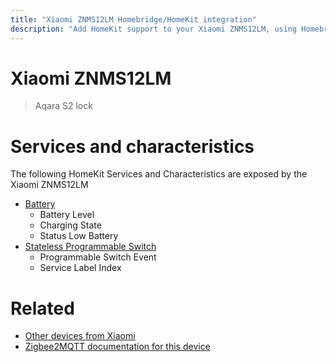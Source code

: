 ```yaml
---
title: "Xiaomi ZNMS12LM Homebridge/HomeKit integration"
description: "Add HomeKit support to your Xiaomi ZNMS12LM, using Homebridge, Zigbee2MQTT and homebridge-z2m."
---
```

<!---
This file has been GENERATED using src/docgen/docgen.ts
DO NOT EDIT THIS FILE MANUALLY!
-->
# Xiaomi ZNMS12LM
> Aqara S2 lock


# Services and characteristics
The following HomeKit Services and Characteristics are exposed by
the Xiaomi ZNMS12LM

* [Battery](../../battery.md)
  * Battery Level
  * Charging State
  * Status Low Battery
* [Stateless Programmable Switch](../../action.md)
  * Programmable Switch Event
  * Service Label Index


# Related
* [Other devices from Xiaomi](../index.md#xiaomi)
* [Zigbee2MQTT documentation for this device](https://www.zigbee2mqtt.io/devices/ZNMS12LM.html)